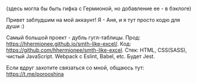 (здесь могла бы быть гифка с Гермионой, но добавление ее - в бэклоге)

Привет заблудшим на мой аккаунт! Я - Аня, и я тут просто кодю для души :)

Самый большой проект - дубль гугл-таблицы.
Прод: https://hhermionee.github.io/smth-like-excel/. 
Код: https://github.com/hhermionee/smth-like-excel. 
Стек: HTML, CSS(SASS), чистый JavaScript. Webpack с Eslint, Babel, etc. Будет Jest.

Если вдруг захотите связаться со мной, общаюсь тут:
https://t.me/porooshina
